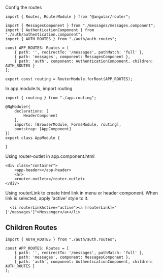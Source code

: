 Config the routes

```
import { Routes, RouterModule } from "@angular/router";

import { MessagesComponent } from "./messages/messages.component";
import { AuthenticationComponent } from "./auth/authentication.component";
import { AUTH_ROUTES } from "./auth/auth.routes";

const APP_ROUTES: Routes = [
    { path: '', redirectTo: '/messages', pathMatch: 'full' },
    { path: 'messages', component: MessagesComponent },
    { path: 'auth', component: AuthenticationComponent, children: AUTH_ROUTES }
];

export const routing = RouterModule.forRoot(APP_ROUTES);
```

In app.module.ts, import routing
```
import { routing } from "./app.routing";

@NgModule({
    declarations: [
        HeaderComponent
    ],
    imports: [BrowserModule, FormsModule, routing],
    bootstrap: [AppComponent]
})
export class AppModule {

}
```
Using router-outlet in app.component.html
```
<div class="container">
    <app-header></app-header>
    <hr>
    <router-outlet></router-outlet>
</div>
```

Using routerLink to create html link in menu or header component.
When link is selected, apply 'active' style to it.
```
  <li routerLinkActive="active"><a [routerLink]="['/messages']">Messenger</a></li>                  
```

## Children Routes

```
import { AUTH_ROUTES } from "./auth/auth.routes";

const APP_ROUTES: Routes = [
    { path: '', redirectTo: '/messages', pathMatch: 'full' },
    { path: 'messages', component: MessagesComponent },
    { path: 'auth', component: AuthenticationComponent, children: AUTH_ROUTES }
];

```